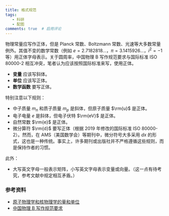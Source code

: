 ```yaml
---
title: 格式规范
tags:
   - 科研
   - 配图
comments: true  # 启用评论
---
```


物理常量应写作正体，但是 Planck 常数、Boltzmann 常数、光速等大多数常量例外。其值不变的数学常数（例如 $e = 2.7182818\ldots$，$\pi = 3.1415926\ldots$，$i^2 = -1$ 等）用正体字母表示。关于圆周率，中国物理 B 写作规范要求与国际标准 ISO 80000-2 相互冲突，笔者认为应该按照国际标准来写，使用正体。

- **变量** 应该写斜体。
- **单位** 应该写正体。
- **数学函数** 要写正体。

特别注意以下规则：

- 中子质量 $m_n$ 和质子质量 $m_p$ 是斜体，但原子质量 $\rm{u}$ 是正体。
- 电子电量 $e$ 是斜体，但电子伏特 $\rm{eV}$ 是正体。
- 自然常数 $\rm{e}$ 是正体。
- 微分算符 $\rm{d}$ 要写正体（根据 2019 年修改的国际标准 ISO 80000-2）。然而，在 AMS（美国数学会）等期刊中，微分符号大多采用 $d x$ 的形式，这也是一种传统。事实上，许多期刊或出版社并不严格遵循这些规则，而是保持作者的习惯。

此外：

- 大写英文字母一般表示矩阵，小写英文字母表示变量或向量。（这一点有待考究，参考文献中规定相互矛盾。）

### 参考资料

- [原子物理学和核物理学的量和单位](https://xbbjb.hist.edu.cn/__local/6/A1/9C/387DCE0C963F344A0A71F96AEB8_A8BDCBD6_144194.pdf)
- [中国物理 B 写作规范要求](https://cpb.iphy.ac.cn/UserFiles/File/C2-manusc.pdf)

